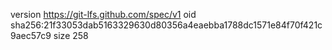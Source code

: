 version https://git-lfs.github.com/spec/v1
oid sha256:21f33053dab5163329630d80356a4eaebba1788dc1571e84f70f421c9aec57c9
size 258
